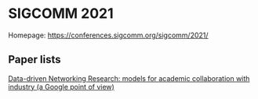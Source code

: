 # SIGCOMM 2021

Homepage: https://conferences.sigcomm.org/sigcomm/2021/

## Paper lists

[Data-driven Networking Research: models for academic collaboration with industry (a Google point of view)](data-driven-networking-research-models-for-academic-collaboration-with-industry.md)